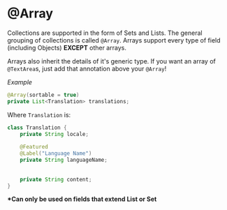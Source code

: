 # @Array
Collections are supported in the form of Sets and Lists. The general grouping of collections is called `@Array`.
Arrays support every type of field (including Objects) __EXCEPT__ other arrays.

Arrays also inherit the details of it's generic type. If you want an array of `@TextArea`s, just add that annotation above your `@Array`!

_Example_
```java
@Array(sortable = true)
private List<Translation> translations;
```

Where `Translation` is:

```java
class Translation {
    private String locale;
    
    @Featured
    @Label("Language Name")
    private String languageName;
    
    
    private String content;
}
```

__*Can only be used on fields that extend List or Set__